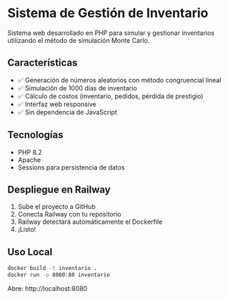 # Sistema de Gestión de Inventario

Sistema web desarrollado en PHP para simular y gestionar inventarios utilizando el método de simulación Monte Carlo.

## Características

- ✅ Generación de números aleatorios con método congruencial lineal
- ✅ Simulación de 1000 días de inventario
- ✅ Cálculo de costos (inventario, pedidos, pérdida de prestigio)
- ✅ Interfaz web responsive
- ✅ Sin dependencia de JavaScript

## Tecnologías

- PHP 8.2
- Apache
- Sessions para persistencia de datos

## Despliegue en Railway

1. Sube el proyecto a GitHub
2. Conecta Railway con tu repositorio
3. Railway detectará automáticamente el Dockerfile
4. ¡Listo!

## Uso Local
```bash
docker build -t inventario .
docker run -p 8080:80 inventario
```

Abre: http://localhost:8080